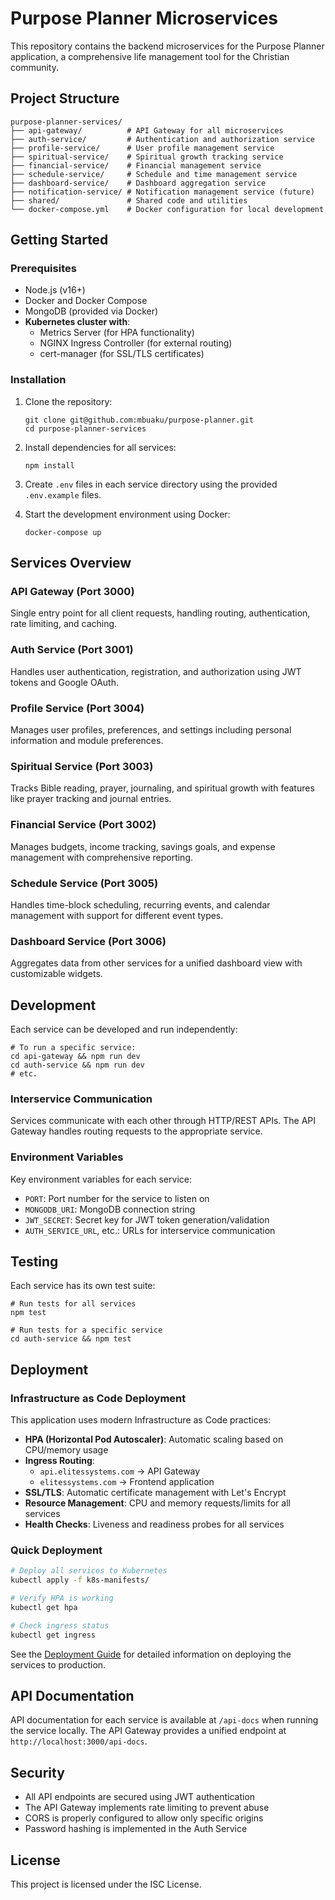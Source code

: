 # Purpose Planner Microservices

This repository contains the backend microservices for the Purpose Planner application, a comprehensive life management tool for the Christian community.

## Project Structure

```
purpose-planner-services/
├── api-gateway/          # API Gateway for all microservices
├── auth-service/         # Authentication and authorization service
├── profile-service/      # User profile management service
├── spiritual-service/    # Spiritual growth tracking service
├── financial-service/    # Financial management service
├── schedule-service/     # Schedule and time management service
├── dashboard-service/    # Dashboard aggregation service
├── notification-service/ # Notification management service (future)
├── shared/               # Shared code and utilities
└── docker-compose.yml    # Docker configuration for local development
```

## Getting Started

### Prerequisites

- Node.js (v16+)
- Docker and Docker Compose
- MongoDB (provided via Docker)
- **Kubernetes cluster with**:
  - Metrics Server (for HPA functionality)
  - NGINX Ingress Controller (for external routing)
  - cert-manager (for SSL/TLS certificates)

### Installation

1. Clone the repository:
   ```
   git clone git@github.com:mbuaku/purpose-planner.git
   cd purpose-planner-services
   ```

2. Install dependencies for all services:
   ```
   npm install
   ```

3. Create `.env` files in each service directory using the provided `.env.example` files.

4. Start the development environment using Docker:
   ```
   docker-compose up
   ```

## Services Overview

### API Gateway (Port 3000)
Single entry point for all client requests, handling routing, authentication, rate limiting, and caching.

### Auth Service (Port 3001)
Handles user authentication, registration, and authorization using JWT tokens and Google OAuth.

### Profile Service (Port 3004)
Manages user profiles, preferences, and settings including personal information and module preferences.

### Spiritual Service (Port 3003)
Tracks Bible reading, prayer, journaling, and spiritual growth with features like prayer tracking and journal entries.

### Financial Service (Port 3002)
Manages budgets, income tracking, savings goals, and expense management with comprehensive reporting.

### Schedule Service (Port 3005)
Handles time-block scheduling, recurring events, and calendar management with support for different event types.

### Dashboard Service (Port 3006)
Aggregates data from other services for a unified dashboard view with customizable widgets.

## Development

Each service can be developed and run independently:

```
# To run a specific service:
cd api-gateway && npm run dev
cd auth-service && npm run dev
# etc.
```

### Interservice Communication

Services communicate with each other through HTTP/REST APIs. The API Gateway handles routing requests to the appropriate service.

### Environment Variables

Key environment variables for each service:

- `PORT`: Port number for the service to listen on
- `MONGODB_URI`: MongoDB connection string
- `JWT_SECRET`: Secret key for JWT token generation/validation
- `AUTH_SERVICE_URL`, etc.: URLs for interservice communication

## Testing

Each service has its own test suite:

```
# Run tests for all services
npm test

# Run tests for a specific service
cd auth-service && npm test
```

## Deployment

### Infrastructure as Code Deployment

This application uses modern Infrastructure as Code practices:

- **HPA (Horizontal Pod Autoscaler)**: Automatic scaling based on CPU/memory usage
- **Ingress Routing**: 
  - `api.elitessystems.com` → API Gateway
  - `elitessystems.com` → Frontend application
- **SSL/TLS**: Automatic certificate management with Let's Encrypt
- **Resource Management**: CPU and memory requests/limits for all services
- **Health Checks**: Liveness and readiness probes for all services

### Quick Deployment
```bash
# Deploy all services to Kubernetes
kubectl apply -f k8s-manifests/

# Verify HPA is working
kubectl get hpa

# Check ingress status
kubectl get ingress
```

See the [Deployment Guide](./docs/DEPLOYMENT.md) for detailed information on deploying the services to production.

## API Documentation

API documentation for each service is available at `/api-docs` when running the service locally.
The API Gateway provides a unified endpoint at `http://localhost:3000/api-docs`.

## Security

- All API endpoints are secured using JWT authentication
- The API Gateway implements rate limiting to prevent abuse
- CORS is properly configured to allow only specific origins
- Password hashing is implemented in the Auth Service

## License

This project is licensed under the ISC License.